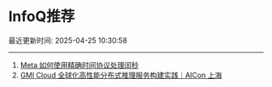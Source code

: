 # InfoQ推荐

最近更新时间: 2025-04-25 10:30:58

--- 
1. [Meta 如何使用精确时间协议处理闰秒](https://www.infoq.cn/article/M0AOo5cutP7jjczaSbgk) 
2. [GMI Cloud 全球化高性能分布式推理服务构建实践｜AICon 上海](https://www.infoq.cn/article/eAEmUY8VDGbv1RHi8TaJ) 
